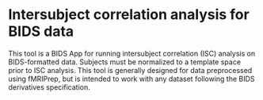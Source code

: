 # Intersubject correlation analysis for BIDS data

This tool is a BIDS App for running intersubject correlation (ISC) analysis on
BIDS-formatted data. Subjects must be normalized to a template space prior to
ISC analysis. This tool is generally designed for data preprocessed using
fMRIPrep, but is intended to work with any dataset following the BIDS
derivatives specification.

